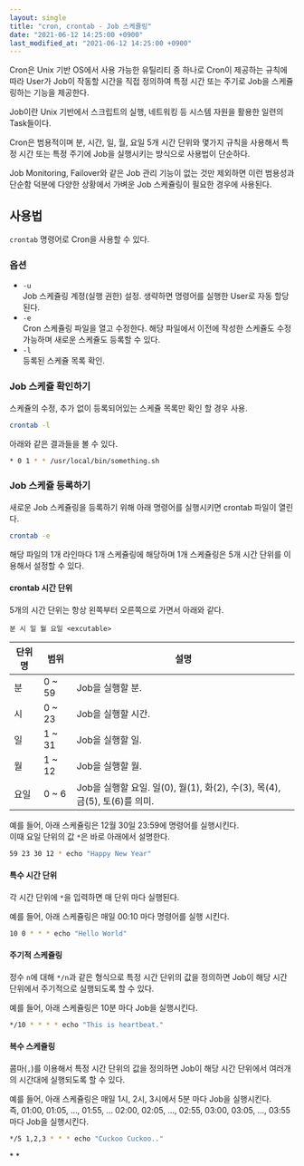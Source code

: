 ```yaml
---
layout: single
title: "cron, crontab - Job 스케쥴링"
date: "2021-06-12 14:25:00 +0900"
last_modified_at: "2021-06-12 14:25:00 +0900"
---
```

Cron은 Unix 기반 OS에서 사용 가능한 유틸리티 중 하나로
Cron이 제공하는 규칙에 따라 User가 Job이 작동할 시간을 직접 정의하여 특정 시간 또는 주기로 Job을 스케쥴링하는 기능을 제공한다.

Job이란 Unix 기반에서 스크립트의 실행, 네트워킹 등 시스템 자원을 활용한 일련의 Task들이다.

Cron은 범용적이며 분, 시간, 일, 월, 요일 5개 시간 단위와 몇가지 규칙을 사용해서 특정 시간 또는 특정 주기에
Job을 실행시키는 방식으로 사용법이 단순하다.

Job Monitoring, Failover와 같은 Job 관리 기능이 없는 것만 제외하면 이런 범용성과 단순함 덕분에
다양한 상황에서 가벼운 Job 스케쥴링이 필요한 경우에 사용된다.

## 사용법

`crontab` 명령어로 Cron을 사용할 수 있다.

### 옵션

* `-u`<br/>
  Job 스케쥴링 계정(실행 권한) 설정. 생략하면 명령어를 실행한 User로 자동 할당된다.
* `-e`<br/>
  Cron 스케쥴링 파일을 열고 수정한다. 해당 파일에서 이전에 작성한 스케쥴도 수정 가능하며 새로운 스케쥴도 등록할 수 있다.
* `-l`<br/>
  등록된 스케쥴 목록 확인.

### Job 스케쥴 확인하기

스케쥴의 수정, 추가 없이 등록되어있는 스케쥴 목록만 확인 할 경우 사용.

```bash
crontab -l
```

아래와 같은 결과들을 볼 수 있다.

```bash
* 0 1 * * /usr/local/bin/something.sh
```

### Job 스케쥴 등록하기

새로운 Job 스케쥴링을 등록하기 위해 아래 명령어를 실행시키면 crontab 파일이 열린다.

```bash
crontab -e
```

해당 파일의 1개 라인마다 1개 스케쥴링에 해당하며 1개 스케쥴링은 5개 시간 단위를 이용해서 설정할 수 있다.

#### crontab 시간 단위

5개의 시간 단위는 항상 왼쪽부터 오른쪽으로 가면서 아래와 같다.

```
분 시 일 월 요일 <excutable>
```

|단위명|범위|설명|
|---|---|---|
|분|0 ~ 59|Job을 실행할 분.|
|시|0 ~ 23|Job을 실행할 시간.|
|일|1 ~ 31|Job을 실행할 일.|
|월|1 ~ 12|Job을 실행할 월.|
|요일|0 ~ 6|Job을 실행할 요일. 일(0), 월(1), 화(2), 수(3), 목(4), 금(5), 토(6)를 의미.|

예를 들어, 아래 스케쥴링은 12월 30일 23:59에 명령어를 실행시킨다.<br/>
이때 요일 단위의 값 `*`은 바로 아래에서 설명한다.

```bash
59 23 30 12 * echo "Happy New Year"
```

#### 특수 시간 단위

각 시간 단위에 `*`을 입력하면 매 단위 마다 실행된다.

예를 들어, 아래 스케쥴링은 매일 00:10 마다 명령어를 실행 시킨다.

```bash
10 0 * * * echo "Hello World"
```

#### 주기적 스케쥴링

정수 `n`에 대해 `*/n`과 같은 형식으로 특정 시간 단위의 값을 정의하면 Job이 해당 시간 단위에서 주기적으로 실행되도록 할 수 있다.

예를 들어, 아래 스케쥴링은 10분 마다 Job을 실행시킨다.

```bash
*/10 * * * * echo "This is heartbeat."
```

#### 복수 스케쥴링

콤마(`,`)를 이용해서 특정 시간 단위의 값을 정의하면 Job이 해당 시간 단위에서 여러개의 시간대에 실행되도록 할 수 있다.

예를 들어, 아래 스케쥴링은 매일 1시, 2시, 3시에서 5분 마다 Job을 실행시킨다.<br/>
즉, 01:00, 01:05, ..., 01:55, ... 02:00, 02:05, ..., 02:55, 03:00, 03:05, ..., 03:55 마다
Job을 실행시킨다.

```bash
*/5 1,2,3 * * * echo "Cuckoo Cuckoo.."
```

<div class="md-reference" markdown=1>
* <https://en.wikipedia.org/wiki/Cron>
* <https://jdm.kr/blog/2>
</div>
